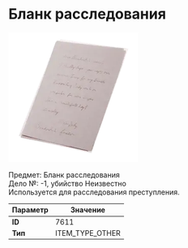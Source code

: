 # Бланк расследования

![Item Image](../img/7611.webp?raw=true)

Предмет: Бланк расследования<br>Дело №: -1, убийство Неизвестно<br>Используется для расследования преступления.


| Параметр | Значение |
|----------|----------|
| **ID** | 7611 |
| **Тип** | ITEM_TYPE_OTHER |

